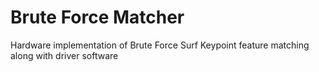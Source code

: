 # Brute Force Matcher

Hardware implementation of Brute Force Surf Keypoint feature matching along with driver software

